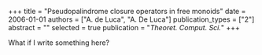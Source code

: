 +++
title = "Pseudopalindrome closure operators in free monoids"
date = 2006-01-01
authors = ["A. de Luca", "A. De Luca"]
publication_types = ["2"]
abstract = ""
selected = true
publication = "*Theoret. Comput. Sci.*"
+++

What if I write something here?
